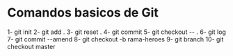 # Comandos basicos de Git

1- git init   <!--Inicializar el repositorio -->
2- git add .  <!--Preparar para la captura -->
3- git reset . <!-- -->
4- git commit <!--Capturar los archivos del repositorio -->
5- git checkout -- . <!--Vuelve a recontruir hasta la ultima vez que se guardo -->
6- git log <!--Lista el estado de los commit -->
7- git commit --amend <!--para editar el mensaje del ultimo commit-->
8- git checkout -b rama-heroes <!--Para crear una nueva rama --> 
9- git branch <!--Para listar las ramas-->
10- git checkout master <!--Para cambiar a la rama master desde otra rama-->